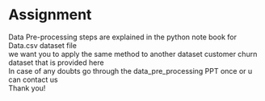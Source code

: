 # Assignment
Data Pre-processing steps are explained in the python note book for Data.csv dataset file  
we want you to apply the same method to another dataset customer churn dataset that is provided here  
In case of any doubts go through the data_pre_processing PPT once or u can contact us  
Thank you!

